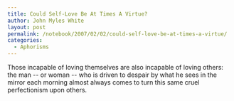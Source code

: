 ```yaml
---
title: Could Self-Love Be At Times A Virtue?
author: John Myles White
layout: post
permalink: /notebook/2007/02/02/could-self-love-be-at-times-a-virtue/
categories:
  - Aphorisms
---
```


Those incapable of loving themselves are also incapable of loving others: the man -- or woman -- who is driven to despair by what he sees in the mirror each morning almost always comes to turn this same cruel perfectionism upon others.
